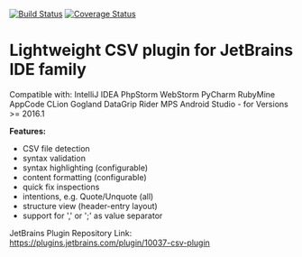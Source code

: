 [![Build Status](https://travis-ci.org/SeeSharpSoft/intellij-csv-validator.svg?branch=master)](https://travis-ci.org/SeeSharpSoft/intellij-csv-validator)
[![Coverage Status](https://coveralls.io/repos/github/SeeSharpSoft/intellij-csv-validator/badge.svg?branch=master)](https://coveralls.io/github/SeeSharpSoft/intellij-csv-validator?branch=master)
# Lightweight CSV plugin for JetBrains IDE family

Compatible with: IntelliJ IDEA  PhpStorm  WebStorm  PyCharm  RubyMine  AppCode  CLion  Gogland  DataGrip  Rider  MPS  Android Studio - for Versions >= 2016.1

**Features:**

- CSV file detection
- syntax validation
- syntax highlighting (configurable)
- content formatting (configurable)
- quick fix inspections
- intentions, e.g. Quote/Unquote (all)
- structure view (header-entry layout)
- support for ',' or ';' as value separator


JetBrains Plugin Repository Link: https://plugins.jetbrains.com/plugin/10037-csv-plugin
